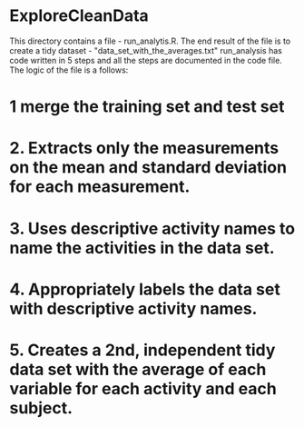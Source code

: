 # ExploreCleanData
This directory contains a file - run_analytis.R.
The end result of the file is to create a tidy dataset - "data_set_with_the_averages.txt"
run_analysis has code written in 5 steps and all the steps are documented in the code file.
The logic of the file is a  follows:
# 1 merge the training set and test set
# 2. Extracts only the measurements on the mean and standard deviation for each measurement.
# 3. Uses descriptive activity names to name the activities in the data set.
# 4. Appropriately labels the data set with descriptive activity names.
# 5. Creates a 2nd, independent tidy data set with the average of each variable for each activity and each subject.
